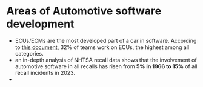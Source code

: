# Areas of Automotive software development
* ECUs/ECMs are the most developed part of a car in software. According to [this document](https://eco-cdn.iqpc.com/eco/files/channel_content/posts/report-sa-2024-state-of-automotive-software-development-finalSHsSznUEADJZJ3WgE5mjd7W23zeXSnkXiv5GRRxs.pdf), 32% of teams work on ECUs, the highest among all categories. 
* an in-depth analysis of NHTSA recall data shows that the involvement of automotive software in all recalls has risen from **5% in 1966 to 15%** of all recall incidents in 2023.
* 